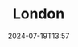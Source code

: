 ---
title: "London"
date: 2024-07-19T13:57
thumb: "photos/london_thumb.jpg"
image: "photos/london.webp"
maplink: "https://www.openstreetmap.org/?mlat=51.5143167&mlon=-0.08315&zoom=17&layers=M"
locationname: "London, England"

tags:
    - london
    - england
    - uk
    - skyscraper
---